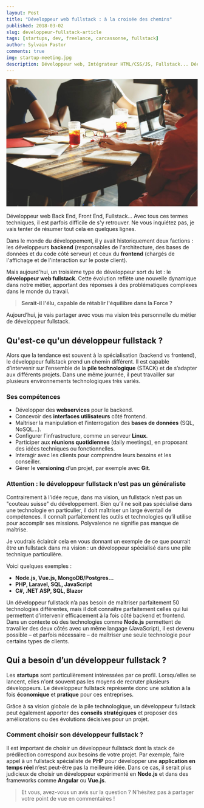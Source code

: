 ```yaml
---
layout: Post
title: "Développeur web fullstack : à la croisée des chemins"
published: 2018-03-02
slug: developpeur-fullstack-article
tags: [startups, dev, freelance, carcassonne, fullstack]
author: Sylvain Pastor
comments: true
img: startup-meeting.jpg
description: Développeur web, Intégrateur HTML/CSS/JS, Fullstack... Découvrons ensemble les spécificités du développeur fullstack.
---
```

![Développeur web fullstack](../.vuepress/public/img/uploads/startup-meeting.jpg)

Développeur web Back End, Front End, Fullstack… Avec tous ces termes techniques, il est parfois difficile de s'y retrouver. Ne vous inquiétez pas, je vais tenter de résumer tout cela en quelques lignes.

Dans le monde du développement, il y avait historiquement deux factions : les développeurs **backend** (responsables de l'architecture, des bases de données et du code côté serveur) et ceux du **frontend** (chargés de l'affichage et de l'interaction sur le poste client).

Mais aujourd'hui, un troisième type de développeur sort du lot : le **développeur web fullstack**. Cette évolution reflète une nouvelle dynamique dans notre métier, apportant des réponses à des problématiques complexes dans le monde du travail.

> **Serait-il l'élu, capable de rétablir l'équilibre dans la Force ?**

Aujourd’hui, je vais partager avec vous ma vision très personnelle du métier de développeur fullstack.

## Qu'est-ce qu'un développeur fullstack ?

Alors que la tendance est souvent à la spécialisation (backend vs frontend), le développeur fullstack prend un chemin différent. Il est capable d’intervenir sur l’ensemble de la **pile technologique** (STACK) et de s’adapter aux différents projets. Dans une même journée, il peut travailler sur plusieurs environnements technologiques très variés.

### Ses compétences

- Développer des **webservices** pour le backend.
- Concevoir des **interfaces utilisateurs** côté frontend.
- Maîtriser la manipulation et l’interrogation des **bases de données** (SQL, NoSQL…).
- Configurer l’infrastructure, comme un serveur **Linux**.
- Participer aux **réunions quotidiennes** (daily meetings), en proposant des idées techniques ou fonctionnelles.
- Interagir avec les clients pour comprendre leurs besoins et les conseiller.
- Gérer le **versioning** d’un projet, par exemple avec **Git**.

### Attention : le développeur fullstack n’est pas un généraliste

Contrairement à l'idée reçue, dans ma vision, un fullstack n’est pas un "couteau suisse" du développement. Bien qu’il ne soit pas spécialisé dans une technologie en particulier, il doit maîtriser un large éventail de compétences. Il connaît parfaitement les outils et technologies qu’il utilise pour accomplir ses missions. Polyvalence ne signifie pas manque de maîtrise.

Je voudrais éclaircir cela en vous donnant un exemple de ce que pourrait être un fullstack dans ma vision : un développeur spécialisé dans une pile technique particulière.

Voici quelques exemples :

- **Node.js, Vue.js, MongoDB/Postgres...**
- **PHP, Laravel, SQL, JavaScript**
- **C#, .NET ASP, SQL, Blazor**

Un développeur fullstack n’a pas besoin de maîtriser parfaitement 50 technologies différentes, mais il doit connaître parfaitement celles qui lui permettent d’intervenir efficacement à la fois côté backend et frontend. Dans un contexte où des technologies comme **Node.js** permettent de travailler des deux côtés avec un même langage (JavaScript), il est devenu possible – et parfois nécessaire – de maîtriser une seule technologie pour certains types de clients.

## Qui a besoin d’un développeur fullstack ?

Les **startups** sont particulièrement intéressées par ce profil. Lorsqu’elles se lancent, elles n'ont souvent pas les moyens de recruter plusieurs développeurs. Le développeur fullstack représente donc une solution à la fois **économique** et **pratique** pour ces entreprises.

Grâce à sa vision globale de la pile technologique, un développeur fullstack peut également apporter des **conseils stratégiques** et proposer des améliorations ou des évolutions décisives pour un projet.

### Comment choisir son développeur fullstack ?

Il est important de choisir un développeur fullstack dont la stack de prédilection correspond aux besoins de votre projet. Par exemple, faire appel à un fullstack spécialiste de **PHP** pour développer une **application en temps réel** n’est peut-être pas la meilleure idée. Dans ce cas, il serait plus judicieux de choisir un développeur expérimenté en **Node.js** et dans des frameworks comme **Angular** ou **Vue.js**.

> Et vous, avez-vous un avis sur la question ? N’hésitez pas à partager votre point de vue en commentaires !
